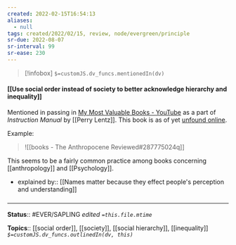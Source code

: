 ```yaml
---
created: 2022-02-15T16:54:13 
aliases:
  - null
tags: created/2022/02/15, review, node/evergreen/principle
sr-due: 2022-08-07
sr-interval: 99
sr-ease: 230
---
```

> [!infobox]
`$=customJS.dv_funcs.mentionedIn(dv)`

#### [[Use social order instead of society to better acknowledge hierarchy and inequality]] 

Mentioned in passing in [My Most Valuable Books - YouTube](https://www.youtube.com/watch?v=UY9ACqF_RXU) as a part of *Instruction Manual* by [[Perry Lentz]]. This book is as of yet [unfound online](https://www.reddit.com/r/nerdfighters/comments/sta8y0/list_of_books_mentioned_in_my_most_valuable_books/).

Example:
> ![[books - The Anthropocene Reviewed#287775024q]]

This seems to be a fairly common practice among books concerning [[anthropology]] and [[Psychology]].

- explained by:: [[Names matter because they effect people's perception and understanding]]

### <hr class="footnote"/>

**Status**:: #EVER/SAPLING 
*edited `=this.file.mtime`*

**Topics**:: [[social order]], [[society]], [[social hierarchy]], [[inequality]]
*`$=customJS.dv_funcs.outlinedIn(dv, this)`*
